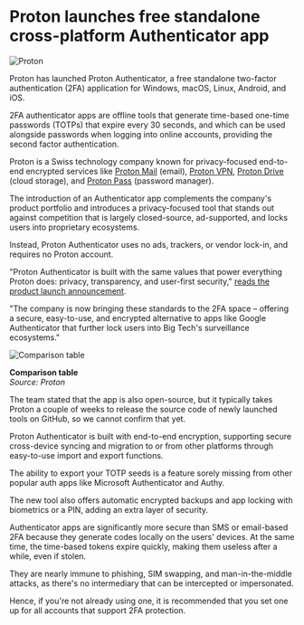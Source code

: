 # Proton launches free standalone cross-platform Authenticator app

![Proton](https://www.bleepstatic.com/content/hl-images/2025/07/29/headpic.jpg)

Proton has launched Proton Authenticator, a free standalone two-factor authentication (2FA) application for Windows, macOS, Linux, Android, and iOS.

2FA authenticator apps are offline tools that generate time-based one-time passwords (TOTPs) that expire every 30 seconds, and which can be used alongside passwords when logging into online accounts, providing the second factor authentication.

Proton is a Swiss technology company known for privacy-focused end-to-end encrypted services like [Proton Mail](https://www.bleepingcomputer.com/news/security/protonmail-introduces-a-new-email-tracker-blocking-system/) (email), [Proton VPN](https://www.bleepingcomputer.com/vpn/reviews/proton-vpn-review/), [Proton Drive](https://www.bleepingcomputer.com/news/software/proton-launches-free-privacy-focused-google-docs-alternative/) (cloud storage), and [Proton Pass](https://www.bleepingcomputer.com/news/security/proton-launches-open-source-password-manager-with-some-limitations/) (password manager).

The introduction of an Authenticator app complements the company's product portfolio and introduces a privacy-focused tool that stands out against competition that is largely closed-source, ad-supported, and locks users into proprietary ecosystems.

Instead, Proton Authenticator uses no ads, trackers, or vendor lock-in, and requires no Proton account.

"Proton Authenticator is built with the same values that power everything Proton does: privacy, transparency, and user-first security," [reads the product launch announcement](https://proton.me/blog/authenticator-app).

"The company is now bringing these standards to the 2FA space – offering a secure, easy-to-use, and encrypted alternative to apps like Google Authenticator that further lock users into Big Tech's surveillance ecosystems."

![Comparison table](https://www.bleepstatic.com/images/news/u/1220909/2025/July/trable.jpg)

**Comparison table**  
_Source: Proton_

The team stated that the app is also open-source, but it typically takes Proton a couple of weeks to release the source code of newly launched tools on GitHub, so we cannot confirm that yet.

Proton Authenticator is built with end-to-end encryption, supporting secure cross-device syncing and migration to or from other platforms through easy-to-use import and export functions.

The ability to export your TOTP seeds is a feature sorely missing from other popular auth apps like Microsoft Authenticator and Authy.

The new tool also offers automatic encrypted backups and app locking with biometrics or a PIN, adding an extra layer of security.

Authenticator apps are significantly more secure than SMS or email-based 2FA because they generate codes locally on the users' devices. At the same time, the time-based tokens expire quickly, making them useless after a while, even if stolen.

They are nearly immune to phishing, SIM swapping, and man-in-the-middle attacks, as there's no intermediary that can be intercepted or impersonated.

Hence, if you're not already using one, it is recommended that you set one up for all accounts that support 2FA protection.
